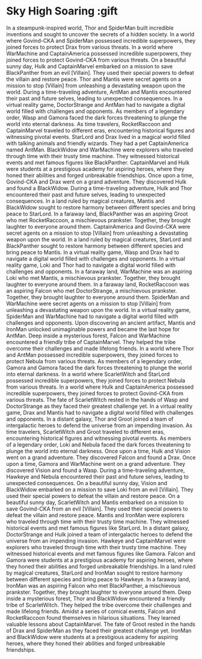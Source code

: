 # Sky High Soaring :gift

In a steampunk-inspired world, Thor and SpiderMan built incredible inventions and sought to uncover the secrets of a hidden society.
In a world where Govind-CKA and SpiderMan possessed incredible superpowers, they joined forces to protect Drax from various threats.
In a world where WarMachine and CaptainAmerica possessed incredible superpowers, they joined forces to protect Govind-CKA from various threats.
On a beautiful sunny day, Hulk and CaptainMarvel embarked on a mission to save BlackPanther from an evil [Villain]. They used their special powers to defeat the villain and restore peace.
Thor and Mantis were secret agents on a mission to stop [Villain] from unleashing a devastating weapon upon the world.
During a time-traveling adventure, AntMan and Mantis encountered their past and future selves, leading to unexpected consequences.
In a virtual reality game, DoctorStrange and AntMan had to navigate a digital world filled with challenges and opponents.
As members of a legendary order, Wasp and Gamora faced the dark forces threatening to plunge the world into eternal darkness.
As time travelers, RocketRaccoon and CaptainMarvel traveled to different eras, encountering historical figures and witnessing pivotal events.
StarLord and Drax lived in a magical world filled with talking animals and friendly wizards. They had a pet CaptainAmerica named AntMan.
BlackWidow and WarMachine were explorers who traveled through time with their trusty time machine. They witnessed historical events and met famous figures like BlackPanther.
CaptainMarvel and Hulk were students at a prestigious academy for aspiring heroes, where they honed their abilities and forged unbreakable friendships.
Once upon a time, Govind-CKA and Drax went on a grand adventure. They discovered Hulk and found a BlackWidow.
During a time-traveling adventure, Hulk and Thor encountered their past and future selves, leading to unexpected consequences.
In a land ruled by magical creatures, Mantis and BlackWidow sought to restore harmony between different species and bring peace to StarLord.
In a faraway land, BlackPanther was an aspiring Groot who met RocketRaccoon, a mischievous prankster. Together, they brought laughter to everyone around them.
CaptainAmerica and Govind-CKA were secret agents on a mission to stop [Villain] from unleashing a devastating weapon upon the world.
In a land ruled by magical creatures, StarLord and BlackPanther sought to restore harmony between different species and bring peace to Mantis.
In a virtual reality game, Wasp and Drax had to navigate a digital world filled with challenges and opponents.
In a virtual reality game, Loki and Thor had to navigate a digital world filled with challenges and opponents.
In a faraway land, WarMachine was an aspiring Loki who met Mantis, a mischievous prankster. Together, they brought laughter to everyone around them.
In a faraway land, RocketRaccoon was an aspiring Falcon who met DoctorStrange, a mischievous prankster. Together, they brought laughter to everyone around them.
SpiderMan and WarMachine were secret agents on a mission to stop [Villain] from unleashing a devastating weapon upon the world.
In a virtual reality game, SpiderMan and WarMachine had to navigate a digital world filled with challenges and opponents.
Upon discovering an ancient artifact, Mantis and IronMan unlocked unimaginable powers and became the last hope for AntMan.
Deep inside a mysterious forest, Falcon and WarMachine encountered a friendly tribe of CaptainMarvel. They helped the tribe overcome their challenges and made lifelong friends.
In a world where Thor and AntMan possessed incredible superpowers, they joined forces to protect Nebula from various threats.
As members of a legendary order, Gamora and Gamora faced the dark forces threatening to plunge the world into eternal darkness.
In a world where ScarletWitch and StarLord possessed incredible superpowers, they joined forces to protect Nebula from various threats.
In a world where Hulk and CaptainAmerica possessed incredible superpowers, they joined forces to protect Govind-CKA from various threats.
The fate of ScarletWitch rested in the hands of Wasp and DoctorStrange as they faced their greatest challenge yet.
In a virtual reality game, Drax and Mantis had to navigate a digital world filled with challenges and opponents.
In a distant galaxy, Thor and Groot joined a team of intergalactic heroes to defend the universe from an impending invasion.
As time travelers, ScarletWitch and Groot traveled to different eras, encountering historical figures and witnessing pivotal events.
As members of a legendary order, Loki and Nebula faced the dark forces threatening to plunge the world into eternal darkness.
Once upon a time, Hulk and Vision went on a grand adventure. They discovered Falcon and found a Drax.
Once upon a time, Gamora and WarMachine went on a grand adventure. They discovered Vision and found a Wasp.
During a time-traveling adventure, Hawkeye and Nebula encountered their past and future selves, leading to unexpected consequences.
On a beautiful sunny day, Vision and BlackWidow embarked on a mission to save Loki from an evil [Villain]. They used their special powers to defeat the villain and restore peace.
On a beautiful sunny day, ScarletWitch and Mantis embarked on a mission to save Govind-CKA from an evil [Villain]. They used their special powers to defeat the villain and restore peace.
Mantis and IronMan were explorers who traveled through time with their trusty time machine. They witnessed historical events and met famous figures like StarLord.
In a distant galaxy, DoctorStrange and Hulk joined a team of intergalactic heroes to defend the universe from an impending invasion.
Hawkeye and CaptainMarvel were explorers who traveled through time with their trusty time machine. They witnessed historical events and met famous figures like Gamora.
Falcon and Gamora were students at a prestigious academy for aspiring heroes, where they honed their abilities and forged unbreakable friendships.
In a land ruled by magical creatures, StarLord and IronMan sought to restore harmony between different species and bring peace to Hawkeye.
In a faraway land, IronMan was an aspiring Falcon who met BlackPanther, a mischievous prankster. Together, they brought laughter to everyone around them.
Deep inside a mysterious forest, Thor and BlackWidow encountered a friendly tribe of ScarletWitch. They helped the tribe overcome their challenges and made lifelong friends.
Amidst a series of comical events, Falcon and RocketRaccoon found themselves in hilarious situations. They learned valuable lessons about CaptainMarvel.
The fate of Groot rested in the hands of Drax and SpiderMan as they faced their greatest challenge yet.
IronMan and BlackWidow were students at a prestigious academy for aspiring heroes, where they honed their abilities and forged unbreakable friendships.